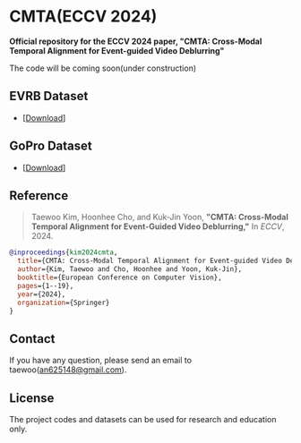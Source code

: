 # CMTA(ECCV 2024)
**Official repository for the ECCV 2024 paper, "CMTA: Cross-Modal Temporal Alignment for Event-guided Video Deblurring"**

The code will be coming soon(under construction)

## EVRB Dataset
* \[[Download](https://drive.google.com/drive/folders/15uTG4Dn8oZLxIFN76FrZv7VZ33J2-b?usp=sharing)\] 

## GoPro Dataset
* \[[Download](https://drive.google.com/drive/folders/1Z9RCx0oHWqqlI-VAJjYRhjqbEoryvZi_?usp=sharing)\]

## Reference  
> Taewoo Kim, Hoonhee Cho, and Kuk-Jin Yoon, **"CMTA: Cross-Modal Temporal Alignment for Event-Guided Video Deblurring,"** In *ECCV*, 2024.  

```bibtex
@inproceedings{kim2024cmta,
  title={CMTA: Cross-Modal Temporal Alignment for Event-guided Video Deblurring},
  author={Kim, Taewoo and Cho, Hoonhee and Yoon, Kuk-Jin},
  booktitle={European Conference on Computer Vision},
  pages={1--19},
  year={2024},
  organization={Springer}
}
```

## Contact
If you have any question, please send an email to taewoo(an625148@gmail.com).

## License
The project codes and datasets can be used for research and education only. 
